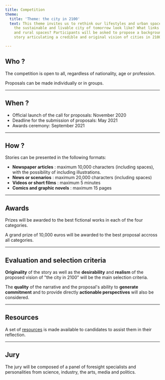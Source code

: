 ```yaml
---
title: Competition
theme:
  title: 'Theme: the city in 2100'
  text: This theme invites us to rethink our lifestyles and urban spaces. What would
    the sustainable and livable city of tomorrow look like? What links to territories
    and rural spaces? Participants will be asked to propose a background for their
    story articulating a credible and original vision of cities in 2100.

---
```

## Who ?

The competition is open to all, regardless of nationality, age or profession.

Proposals can be made individually or in groups.

***

## When ?

* Official launch of the call for proposals: November 2020
* Deadline for the submission of proposals: May 2021
* Awards ceremony: September 2021

***

## How ?

Stories can be presented in the following formats:

* **Newspaper articles** : maximum 10,000 characters (including spaces), with the possibility of including illustrations.
* **News or scenarios** : maximum 20,000 characters (including spaces)
* **Videos or short films** : maximum 5 minutes
* **Comics and graphic novels** : maximum 15 pages

***

## Awards

Prizes will be awarded to the best fictional works in each of the four categories.

A grand prize of 10,000 euros will be awarded to the best proposal accross all categories.

***

## Evaluation and selection criteria

**Originality** of the story as well as the **desirability** and **realism** of the proposed vision of "the city in 2100" will be the main selection criteria.

The **quality** of the narrative and the proposal's ability to **generate commitment** and to provide directly **actionable perspectives** will also be considered.

***

## Resources

A set of [resources](/resources) is made available to candidates to assist them in their reflection.

***

## Jury

The jury will be composed of a panel of foresight specialists and personalities from science, industry, the arts, media and politics.